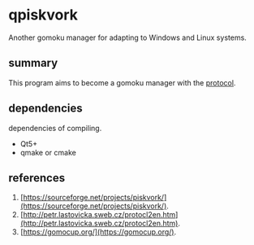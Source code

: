 # qpiskvork
Another gomoku manager for adapting to Windows and Linux systems.

## summary
This program aims to become a gomoku manager with the [protocol](http://petr.lastovicka.sweb.cz/protocl2en.htm).

## dependencies
dependencies of compiling.
* Qt5+
* qmake or cmake

## references

1. [https://sourceforge.net/projects/piskvork/](https://sourceforge.net/projects/piskvork/).
2. [http://petr.lastovicka.sweb.cz/protocl2en.htm](http://petr.lastovicka.sweb.cz/protocl2en.htm).
3. [https://gomocup.org/](https://gomocup.org/).
